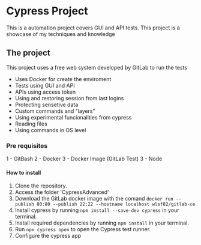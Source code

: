 # Cypress Project

This is a automation project covers GUI and API tests.
This project is a showcase of my techniques and knowledge

## The project

This project uses a free web system developed by GitLab to run the tests

- Uses Docker for create the enviroment
- Tests using GUI and API
- APIs using access token
- Using and restoring session from last logins
- Protecting sensetive data
- Custom commands and "layers"
- Using experimental funcionalities from cypress
- Reading files 
- Using commands in OS level

### Pre requisites

1 - GitBash
2 - Docker
3 - Docker Image (GitLab Test)
3 - Node

#### How to install

1. Clone the repository.
2. Access the folder 'CypressAdvanced' 
3. Download the GitLab docker image with the comand `docker run --publish 80:80 --publish 22:22 --hostname localhost wlsf82/gitlab-ce`
2. Install cypress by running `npm install --save-dev cypress` in your terminal.
3. Install required dependencies by running `npm install` in your terminal.
5. Run `npx cypress open` to open the Cypress test runner.
6. Configure the cypress app

